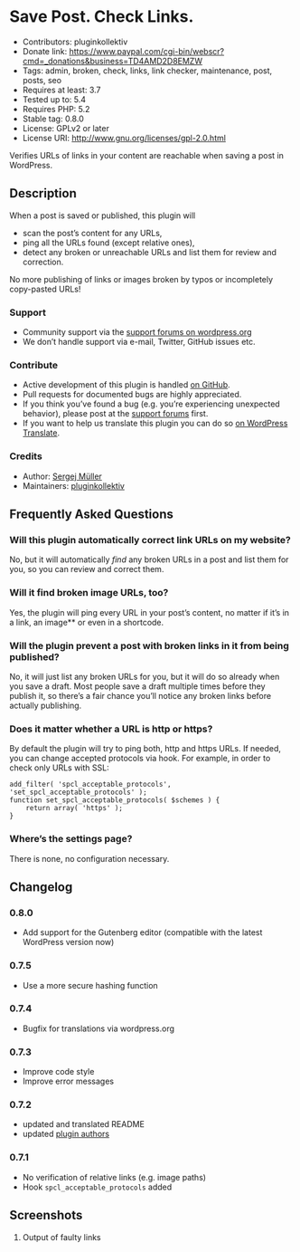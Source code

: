 # Save Post. Check Links. #
* Contributors:      pluginkollektiv
* Donate link:       https://www.paypal.com/cgi-bin/webscr?cmd=_donations&business=TD4AMD2D8EMZW
* Tags:              admin, broken, check, links, link checker, maintenance, post, posts, seo
* Requires at least: 3.7
* Tested up to:      5.4
* Requires PHP:      5.2
* Stable tag:        0.8.0
* License:           GPLv2 or later
* License URI:       http://www.gnu.org/licenses/gpl-2.0.html


Verifies URLs of links in your content are reachable when saving a post in WordPress.


## Description ##
When a post is saved or published, this plugin will

* scan the post’s content for any URLs,
* ping all the URLs found (except relative ones),
* detect any broken or unreachable URLs and list them for review and correction.

No more publishing of links or images broken by typos or incompletely copy-pasted URLs!

### Support ###
* Community support via the [support forums on wordpress.org](https://wordpress.org/support/plugin/spcl)
* We don’t handle support via e-mail, Twitter, GitHub issues etc.

### Contribute ###
* Active development of this plugin is handled [on GitHub](https://github.com/pluginkollektiv/spcl).
* Pull requests for documented bugs are highly appreciated.
* If you think you’ve found a bug (e.g. you’re experiencing unexpected behavior), please post at the [support forums](https://wordpress.org/support/plugin/spcl) first.
* If you want to help us translate this plugin you can do so [on WordPress Translate](https://translate.wordpress.org/projects/wp-plugins/spcl).

### Credits ###
* Author: [Sergej Müller](https://sergejmueller.github.io/)
* Maintainers: [pluginkollektiv](https://pluginkollektiv.org)


## Frequently Asked Questions ##

### Will this plugin automatically correct link URLs on my website? ###
No, but it will automatically *find* any broken URLs in a post and list them for you, so you can review and correct them.

### Will it find broken image URLs, too? ###
Yes, the plugin will ping every URL in your post’s content, no matter if it’s in a link, an image** or even in a shortcode.

### Will the plugin prevent a post with broken links in it from being published? ###
No, it will just list any broken URLs for you, but it will do so already when you save a draft. Most people save a draft multiple times before they publish it, so there’s a fair chance you’ll notice any broken links before actually publishing.

### Does it matter whether a URL is http or https? ###
By default the plugin will try to ping both, http and https URLs. If needed, you can change accepted protocols via hook. For example, in order to check only URLs with SSL:

```
add_filter( 'spcl_acceptable_protocols', 'set_spcl_acceptable_protocols' );
function set_spcl_acceptable_protocols( $schemes ) {
	return array( 'https' );
}
```

### Where’s the settings page? ###
There is none, no configuration necessary.


## Changelog ##

### 0.8.0 ###
* Add support for the Gutenberg editor (compatible with the latest WordPress version now)

### 0.7.5 ###
* Use a more secure hashing function

### 0.7.4 ###
* Bugfix for translations via wordpress.org

### 0.7.3 ###
* Improve code style
* Improve error messages

### 0.7.2 ###
* updated and translated README
* updated [plugin authors](https://gist.github.com/glueckpress/f058c0ab973d45a72720)

### 0.7.1 ###
* No verification of relative links (e.g. image paths)
* Hook `spcl_acceptable_protocols` added


## Screenshots ##
1. Output of faulty links
